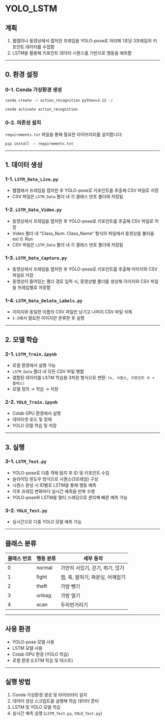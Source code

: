 # YOLO_LSTM

## 계획

1. 웹캠이나 동영상에서 캡처한 프레임을 YOLO-pose로 처리해 1초당 3프레임의 키포인트 데이터를 수집함
2. LSTM을 활용해 키포인트 데이터 시퀀스를 기반으로 행동을 예측함

---

## 0. 환경 설정

### 0-1. Conda 가상환경 생성

```bash
conda create -n action_recognition python=3.12 -y
```
```bash
conda activate action_recognition
```

### 0-2. 의존성 설치

`requirements.txt` 파일을 통해 필요한 라이브러리를 설치합니다:

```bash
pip install -r requirements.txt
```

---

## 1. 데이터 생성

### 1-1. `LSTM_Data_Live.py`

- 웹캠에서 프레임을 캡처한 후 YOLO-pose로 키포인트를 추출해 CSV 파일로 저장
- CSV 파일은 `LSTM_Data` 폴더 내 각 클래스 번호 폴더에 저장됨

### 1-2. `LSTM_Data_Video.py`

- 동영상에서 프레임을 캡처한 후 YOLO-pose로 키포인트를 추출해 CSV 파일로 저장
- Video 폴더 내 "Class\_Num. Class\_Name" 형식의 파일에서 동영상을 불러옴ex) 0. Run
- CSV 파일은 `LSTM_Data` 폴더 내 각 클래스 번호 폴더에 저장됨

### 1-3. `LSTM_Data_Capture.py`

- 동영상에서 프레임을 캡처한 후 YOLO-pose로 키포인트를 추출해 이미지와 CSV 파일로 저장
- 동영상이 들어있는 폴더 경로 입력 시, 동영상별 폴더를 생성해 이미지와 CSV 파일을 프레임별로 저장함

### 1-4. `LSTM_Data_Delete_Labels.py`

- 이미지와 동일한 이름의 CSV 파일만 남기고 나머지 CSV 파일 삭제
- `1-3`에서 필요한 이미지만 분류한 후 실행

---

## 2. 모델 학습

### 2-1. `LSTM_Train.ipynb`

- 로컬 환경에서 실행 가능
- `LSTM_Data` 폴더 내 모든 CSV 파일 병합
- 결합된 데이터를 LSTM 학습용 3차원 형식으로 변환: `(n, 시퀀스, 키포인트 수 + 클래스)`
- 모델 정의 → 학습 → 저장

### 2-2. `YOLO_Train.ipynb`

- Colab GPU 환경에서 실행
- 데이터셋 로드 및 정제
- YOLO 모델 학습 및 저장

---

## 3. 실행

### 3-1. `LSTM_Test.py`

- YOLO-pose로 다중 객체 탐지 후 ID 및 키포인트 수집
- 슬라이딩 윈도우 방식으로 시퀀스(3프레임) 구성
- 시퀀스 완성 시 ID별로 LSTM을 통해 행동 예측
- 이후 프레임 변화마다 실시간 예측을 반복 수행
- YOLO-pose와 LSTM을 멀티 스레딩으로 분리해 빠른 예측 가능

### 3-2. `YOLO_Test.py`

- 실시간으로 다중 YOLO 모델 예측 가능

---

## 클래스 분류

| 클래스 번호 | 행동 분류  | 세부 동작                |
| ------ | ------ | -------------------- |
| 0      | normal | 가만히 서있기, 걷기, 뛰기, 앉기  |
| 1      | fight  | 잽, 훅, 발차기, 파운딩, 어깨잡기 |
| 2      | theft  | 가방 뺏기                |
| 3      | unbag  | 가방 열기                |
| 4      | scan   | 두리번거리기               |

---

## 사용 환경

- YOLO-pose 모델 사용
- LSTM 모델 사용
- Colab GPU 환경 (YOLO 학습)
- 로컬 환경 (LSTM 학습 및 테스트)

---

## 실행 방법

1. Conda 가상환경 생성 및 라이브러리 설치
2. 데이터 생성 스크립트를 실행해 학습 데이터 준비
3. LSTM 및 YOLO 모델 학습
4. 실시간 예측 실행 (`LSTM_Test.py`, `YOLO_Test.py`)


